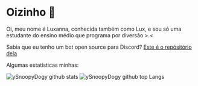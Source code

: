 # Oizinho 👋 

Oi, meu nome é Luxanna, conhecida também como Lux, e sou só uma estudante do ensino médio que programa por diversão >.<

Sabia que eu tenho um bot open source para Discord? [Este é o repósitório dela](https://github.com/ySnoopyDogy/MenheraBot) 

Algumas estatísticas minhas:

![ySnoopyDogy github stats](https://github-readme-stats.vercel.app/api?username=ySnoopyDogy&theme=shades-of-purple&show_icons=true)
![ySnoopyDogy github top Langs](https://github-readme-stats.vercel.app/api/top-langs/?username=ySnoopyDogy&layout=compact&theme=shades-of-purple&show_icons=true)
